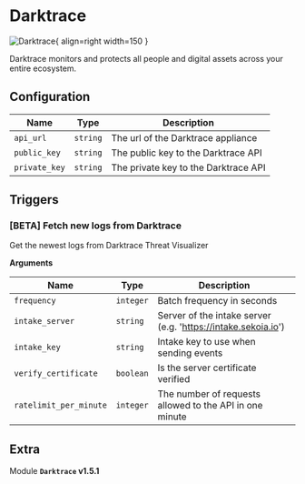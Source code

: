 # Darktrace

![Darktrace](/assets/playbooks/library/darktrace.png){ align=right width=150 }

Darktrace monitors and protects all people and digital assets across your entire ecosystem.

## Configuration

| Name      |  Type   |  Description  |
| --------- | ------- | --------------------------- |
| `api_url` | `string` | The url of the Darktrace appliance |
| `public_key` | `string` | The public key to the Darktrace API |
| `private_key` | `string` | The private key to the Darktrace API |

## Triggers

### [BETA] Fetch new logs from Darktrace

Get the newest logs from Darktrace Threat Visualizer

**Arguments**

| Name      |  Type   |  Description  |
| --------- | ------- | --------------------------- |
| `frequency` | `integer` | Batch frequency in seconds |
| `intake_server` | `string` | Server of the intake server (e.g. 'https://intake.sekoia.io') |
| `intake_key` | `string` | Intake key to use when sending events |
| `verify_certificate` | `boolean` | Is the server certificate verified |
| `ratelimit_per_minute` | `integer` | The number of requests allowed to the API in one minute |


## Extra

Module **`Darktrace` v1.5.1**